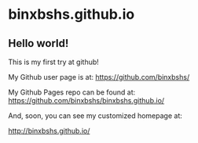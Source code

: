 binxbshs.github.io
====================

## Hello world!

This is my first try at github!

My Github user page is at: 
https://github.com/binxbshs/

My Github Pages repo can be found at:  
https://github.com/binxbshs/binxbshs.github.io/

And, soon, you can see my customized homepage at:

http://binxbshs.github.io/
